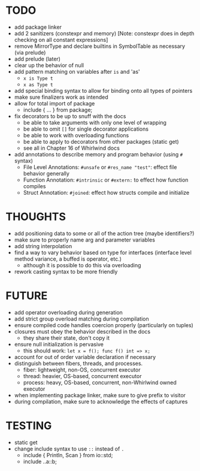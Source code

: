 # TODO

- add package linker
- add 2 sanitizers (constexpr and memory) [Note: constexpr does in depth checking on all constant expressions]
- remove MirrorType and declare builtins in SymbolTable as necessary (via prelude)
- add prelude (later)
- clear up the behavior of null
- add pattern matching on variables after `is` and 'as'
  * `x is Type t`
  * `x as Type t`
- add special binding syntax to allow for binding onto all types of pointers
- make sure finalizers work as intended
- allow for total import of package
  * include { ... } from package;
- fix decorators to be up to snuff with the docs
  * be able to take arguments with only one level of wrapping
  * be able to omit `[]` for single decorator applications
  * be able to work with overloading functions
  * be able to apply to decorators from other packages (static get)
  * see all in Chapter 16 of Whirlwind docs
- add annotations to describe memory and program behavior (using `#` syntax)
  * File Level Annotations: `#unsafe` or `#res_name "test"`: effect file behavior generally
  * Function Annotation: `#intrinsic` or `#extern:` to effect how function compiles
  * Struct Annotation: `#joined`: effect how structs compile and initialize

# THOUGHTS

- add positioning data to some or all of the action tree (maybe identifiers?)
- make sure to properly name arg and parameter variables
- add string interpolation
- find a way to vary behavior based on type for interfaces (interface level method variance, a buffed is operator, etc.)
  * although it is possible to do this via overloading
- rework casting syntax to be more friendly

# FUTURE

- add operator overloading during generation
- add strict group overload matching during compilation
- ensure compiled code handles coercion properly (particularly on tuples)
- closures must obey the behavior described in the docs
  * they share their state, don't copy it
- ensure null initialization is pervasive
  * this should work: `let x = f(); func f() int => x;`
- account for out of order variable declaration if necessary
- distinguish between fibers, threads, and processes.
  * fiber: lightweight, non-OS, concurrent executor
  * thread: heavier, OS-based, concurrent executor
  * process: heavy, OS-based, concurrent, non-Whirlwind owned executor
- when implementing package linker, make sure to give prefix to visitor
- during compilation, make sure to acknowledge the effects of captures

# TESTING

- static get
- change include syntax to use `::` instead of `.`
  * include { Println, Scan } from io::std;
  * include ..a::b;

